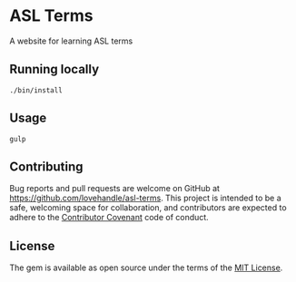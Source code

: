 # ASL Terms

A website for learning ASL terms

## Running locally

```
./bin/install
```

## Usage

```
gulp
```

## Contributing

Bug reports and pull requests are welcome on GitHub at https://github.com/lovehandle/asl-terms. This project is intended to be a safe, welcoming space for collaboration, and contributors are expected to adhere to the [Contributor Covenant](http://contributor-covenant.org) code of conduct.


## License

The gem is available as open source under the terms of the [MIT License](http://opensource.org/licenses/MIT).
